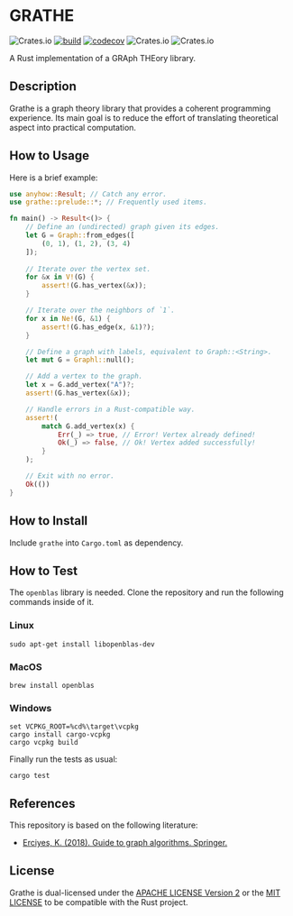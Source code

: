 # GRATHE
![Crates.io](https://img.shields.io/crates/v/grathe)
[![build](https://github.com/AlessioZanga/grathe/actions/workflows/build.yml/badge.svg)](https://github.com/AlessioZanga/grathe/actions/workflows/build.yml)
[![codecov](https://codecov.io/gh/AlessioZanga/grathe/branch/main/graph/badge.svg?token=JTPni5P7Op)](https://codecov.io/gh/AlessioZanga/grathe)
![Crates.io](https://img.shields.io/crates/d/grathe)
![Crates.io](https://img.shields.io/crates/l/grathe)

A Rust implementation of a GRAph THEory library.

## Description

Grathe is a graph theory library that provides a coherent programming experience. Its main goal is to reduce the effort of translating theoretical aspect into practical computation.

## How to Usage

Here is a brief example:

```rust
use anyhow::Result; // Catch any error.
use grathe::prelude::*; // Frequently used items.

fn main() -> Result<()> {
    // Define an (undirected) graph given its edges.
    let G = Graph::from_edges([
        (0, 1), (1, 2), (3, 4)
    ]);
    
    // Iterate over the vertex set.
    for &x in V!(G) {
        assert!(G.has_vertex(&x));
    }

    // Iterate over the neighbors of `1`.
    for x in Ne!(G, &1) {
        assert!(G.has_edge(x, &1)?);
    }

    // Define a graph with labels, equivalent to Graph::<String>.
    let mut G = Graphl::null();

    // Add a vertex to the graph.
    let x = G.add_vertex("A")?;
    assert!(G.has_vertex(&x));

    // Handle errors in a Rust-compatible way.
    assert!(
        match G.add_vertex(x) {
            Err(_) => true, // Error! Vertex already defined!
            Ok(_) => false, // Ok! Vertex added successfully!
        }
    );

    // Exit with no error.
    Ok(())
}
```

## How to Install

Include `grathe` into `Cargo.toml` as dependency.

## How to Test

The `openblas` library is needed. Clone the repository and run the following commands inside of it.

### Linux

```{.bash}
sudo apt-get install libopenblas-dev
```

### MacOS

```{.bash}
brew install openblas
```

### Windows

```{.bash}
set VCPKG_ROOT=%cd%\target\vcpkg
cargo install cargo-vcpkg
cargo vcpkg build
```

Finally run the tests as usual:

```{.bash}
cargo test
```

## References

This repository is based on the following literature:

- [Erciyes, K. (2018). Guide to graph algorithms. Springer.](https://link.springer.com/book/10.1007/978-3-319-73235-0)

## License

Grathe is dual-licensed under the [APACHE LICENSE Version 2](https://choosealicense.com/licenses/apache-2.0/) or the [MIT LICENSE](https://choosealicense.com/licenses/mit/) to be compatible with the Rust project.
